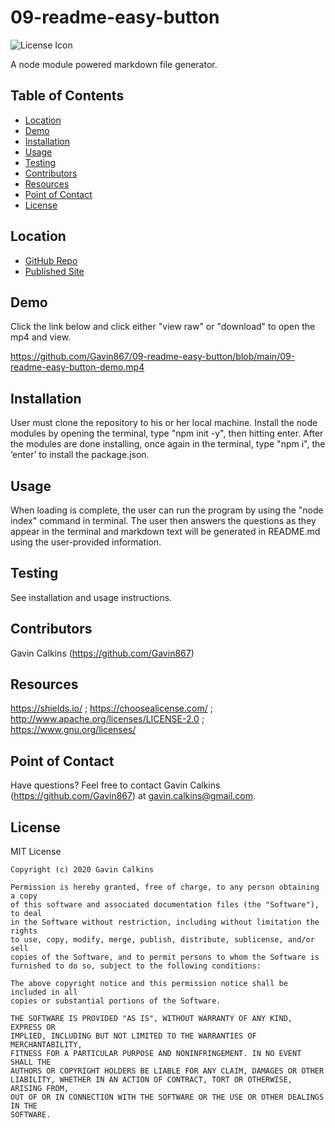# 09-readme-easy-button
  
![License Icon](https://img.shields.io/badge/license-MIT-informational.svg)

A node module powered markdown file generator.

## Table of Contents

- [Location](#location)
- [Demo](#demo)
- [Installation](#installation)
- [Usage](#usage)
- [Testing](#testing)
- [Contributors](#contributors)
- [Resources](#resources)
- [Point of Contact](#point-of-contact)
- [License](#license)

## Location

* [GitHub Repo](https://github.com/Gavin867/09-readme-easy-button)
* [Published Site](https://Gavin867.github.io/09-readme-easy-button)  

## Demo

Click the link below and click either "view raw" or "download" to open the mp4 and view.

https://github.com/Gavin867/09-readme-easy-button/blob/main/09-readme-easy-button-demo.mp4

## Installation

User must clone the repository to his or her local machine. Install the node modules by opening the terminal, type "npm init -y", then hitting enter. After the modules are done installing, once again in the terminal, type "npm i", the ‘enter’ to install the package.json.

## Usage

When loading is complete, the user can run the program by using the "node index" command in terminal. The user then answers the questions as they appear in the terminal and markdown text will be generated in README.md using the user-provided information.

## Testing

See installation and usage instructions.

## Contributors

Gavin Calkins (https://github.com/Gavin867)

## Resources

https://shields.io/ ; https://choosealicense.com/ ; http://www.apache.org/licenses/LICENSE-2.0 ; https://www.gnu.org/licenses/

## Point of Contact

Have questions? Feel free to contact Gavin Calkins (https://github.com/Gavin867) at gavin.calkins@gmail.com.

## License

MIT License

    Copyright (c) 2020 Gavin Calkins
    
    Permission is hereby granted, free of charge, to any person obtaining a copy
    of this software and associated documentation files (the "Software"), to deal
    in the Software without restriction, including without limitation the rights
    to use, copy, modify, merge, publish, distribute, sublicense, and/or sell
    copies of the Software, and to permit persons to whom the Software is
    furnished to do so, subject to the following conditions:
    
    The above copyright notice and this permission notice shall be included in all
    copies or substantial portions of the Software.
    
    THE SOFTWARE IS PROVIDED "AS IS", WITHOUT WARRANTY OF ANY KIND, EXPRESS OR
    IMPLIED, INCLUDING BUT NOT LIMITED TO THE WARRANTIES OF MERCHANTABILITY,
    FITNESS FOR A PARTICULAR PURPOSE AND NONINFRINGEMENT. IN NO EVENT SHALL THE
    AUTHORS OR COPYRIGHT HOLDERS BE LIABLE FOR ANY CLAIM, DAMAGES OR OTHER
    LIABILITY, WHETHER IN AN ACTION OF CONTRACT, TORT OR OTHERWISE, ARISING FROM,
    OUT OF OR IN CONNECTION WITH THE SOFTWARE OR THE USE OR OTHER DEALINGS IN THE
    SOFTWARE.